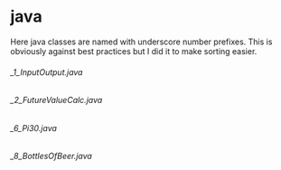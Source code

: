 # java

Here java classes are named with underscore number prefixes. This is obviously against best practices but I did it to make sorting easier.

###### _1_InputOutput.java

###### _2_FutureValueCalc.java

###### _6_Pi30.java

###### _8_BottlesOfBeer.java
